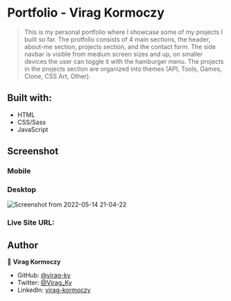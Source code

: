 # Portfolio - Virag Kormoczy

> This is my personal portfolio where I showcase some of my projects I built so far. 
> The protfolio consists of 4 main sections, the header, about-me section, projects section, and the contact form.
> The side navbar is visible from medium screen sizes and up, on smaller devices the user can toggle it with the hamburger menu.
> The projects in the projects section are organized into themes (API, Tools, Games, Clone, CSS Art, Other).

## Built with:
* HTML
* CSS/Sass
* JavaScript

## Screenshot

### Mobile

### Desktop
![Screenshot from 2022-05-14 21-04-22](https://user-images.githubusercontent.com/79658534/168465941-3d5608e4-e4c7-4c06-8acf-c6a27510f9e5.png)

### Live Site URL:

## Author

👤 **Virag Kormoczy**

- GitHub: [@virag-ky](https://github.com/virag-ky)
- Twitter: [@Virag_Ky](https://twitter.com/Virag_Ky)
- LinkedIn: [virag-kormoczy](https://linkedin.com/in/virag-kormoczy)

